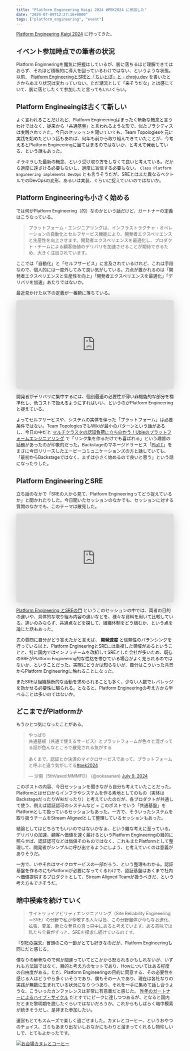 ```yaml
---
title: "Platform Engineering Kaigi 2024 #PEK2024 に参加した"
date: "2024-07-09T12:27:16+0000"
tags: ["platform_engineering", "event"]
---
```


[Platform Engineering Kaigi 2024](https://www.cnia.io/pek2024/) に行ってきた。

## イベント参加時点での筆者の状況

Platform Enginneringを朧気に把握はしているが、腑に落ちるほど理解できてはおらず、それほど積極的に導入を図っているわけではない、というような状態。以前、 [Platform EngineeringとSREと「ちいとぽ」と - chroju.dev](https://chroju.dev/blog/what_is_platform_engineering) を書いたときからあまり状況は変わっていない。ただ潮流として「来そうだな」とは感じていて、腑に落としたくて参加したと言ってもいいぐらい。

## Platform Engineeingは古くて新しい

よく言われることだけれど、Platform Engineeringはまったく斬新な概念と言うわけではなく、従来から「共通基盤」と言われるような形で、似たプラクティスは実践されてきた。今日のセッションを聞いていても、Team Topologiesを元に実践を始めたという話もあれば、何年も前から取り組んできていたことが、今考えるとPlatform Engineeringに当てはまるのではないか、と考えて発表している、という話もあった。

キラキラした最新の概念、という受け取り方をしなくて良いと考えている。だから過度に遠ざける必要もないし、過度に盲信する必要もない。 `Class Platform Engineering implements DevOps` とも言うそうだが、SREとはまた異なるベクトルでのDevOpsの変形、あるいは実装、ぐらいに捉えていいのではないか。

## Platform Engineeringも小さく始める

では何がPlatform Engineering（的）なのかという話だけど、ガートナーの定義はこうなっている。

> プラットフォーム・エンジニアリングは、インフラストラクチャ・オペレーションの自動化とセルフサービス機能により、開発者エクスペリエンスと生産性を向上させます。開発者エクスペリエンスを最適化し、プロダクト・チームによる顧客価値のデリバリを加速させることが期待できるため、大きく注目されています。

ここでは「自動化」と「セルフサービス」に言及されているけれど、これは手段なので、個人的には一度外してみて良い気がしている。力点が置かれるのは「開発者エクスペリエンスと生産性を向上」「開発者エクスペリエンスを最適化」「デリバリを加速」あたりではないか。

最近見かけた以下の定義が一番腑に落ちている。

<iframe class="speakerdeck-iframe" frameborder="0" src="https://speakerdeck.com/player/1347cb1c77e647aaa6a2f50678d6aa8b?slide=20" title="タクシーアプリ『GO』におけるプラットフォームエンジニアリングの実践" allowfullscreen="true" style="border: 0px; background: padding-box padding-box rgba(0, 0, 0, 0.1); margin: 0px; padding: 0px; border-radius: 6px; box-shadow: rgba(0, 0, 0, 0.2) 0px 5px 40px; width: 100%; height: auto; aspect-ratio: 560 / 315;" data-ratio="1.7777777777777777"></iframe>

開発者がデリバリに集中するには、個別最適の必要性が薄い非機能的な部分を標準化し、低コストで扱えるようにすればいい、というのがPlatform Engineeringと捉えている。

よってセルフサービスや、システムの実体を伴った「プラットフォーム」は必要条件ではない。Team TopologiesでもWikiが最小のパターンという話があるし、今日の中だと [マルチクラスタの認知負荷に立ち向かう！Ubieのプラットフォームエンジニアリング](https://www.cnia.io/pek2024/sessions/53c4528a-ffbf-4d83-8b92-68652f11a774/) で「リンク集を作るだけでも喜ばれる」という趣旨の話題があったのが印象的だった。Backstageのマネージドサービス「[PlaTT](https://www.ap-com.co.jp/pressrelease/post-11079)」をまさに今日リリースしたエーピーコミュニケーションズの方と話していても、「最初からBackstageではなく、まずは小さく始めるので良いと思う」という話になったりした。

## Platform EngineeringとSRE

立ち話のなかで「SREの人から見て、Platform Engineeringってどう捉えているか」と聞かれたりした。今日聞いたセッションのなかでも、セッションに対する質問のなかでも、このテーマは散見した。

<iframe class="speakerdeck-iframe" frameborder="0" src="https://speakerdeck.com/player/4b71a1232bd44e168fdd29f37da93135" title="Platform Engineering と SRE の門 " allowfullscreen="true" style="border: 0px; background: padding-box padding-box rgba(0, 0, 0, 0.1); margin: 0px; padding: 0px; border-radius: 6px; box-shadow: rgba(0, 0, 0, 0.2) 0px 5px 40px; width: 100%; height: auto; aspect-ratio: 560 / 315;" data-ratio="1.7777777777777777"></iframe>

[Platform Engineering とSREの門](https://www.cnia.io/pek2024/sessions/31f1df6b-c98a-4bef-8c6b-fd0bf839bc7e/) というこのセッションの中では、両者の目的の違いや、具体的な取り組み内容の違いなどを、様々な資料を用いて比較している。違いのみならず、共通点などを探して、組織体制をどう組むか、という点を論じた話もあった。

先の質問に自分がどう答えたかと言えば、 **開発速度** と信頼性のバランシングを行っている以上、Platform EngineeringとSREには重複した領域があるということと、特に国内ではインフラチームを改組してSREとした会社が多いため、既存のSREがPlatform Engineering的な性格を帯びている場合がよく見られるのではないか、ということだった。実際にどうかは知らないが、自分はこういった背景からPlatform Engineeringに触れることになった。

またSREは組織横断的な活動を求められることも多く、少ない人数でレバレッジを効かせる必要性に駆られる。となると、Platform Engineeringの考え方から学べることは多いのではないか。


## どこまでがPlatformか

もうひとつ気になったことがある。

<blockquote class="twitter-tweet"><p lang="ja" dir="ltr">やっぱり<br>共通基板（共通で使えるサービス）とプラットフォームが色々と混ざってる話が色んなところで散見される気がする<br><br>あくまで、認証とか決済のマイクロサービスであって、プラットフォームと呼ぶと違う気がしてる<a href="https://twitter.com/hashtag/pek2024?src=hash&amp;ref_src=twsrc%5Etfw">#pek2024</a></p>&mdash; 沙南（5thVaxed:MMMFD） (@sokasanan) <a href="https://twitter.com/sokasanan/status/1810573783666954358?ref_src=twsrc%5Etfw">July 9, 2024</a></blockquote> <script async src="https://platform.twitter.com/widgets.js" charset="utf-8"></script>

このポストの内容、今日セッションを聞きながら自分も考えていたことだった。Platformとはゼロからインフラやシステムを作る素地としてのもの（実体はBackstageだったりWikiだったり）と考えていたのだが、各プロダクトが共通して使う、例えば認証認可のシステムなど = このポストでいう「共通基盤」をPlatformとして扱っているセッションもあった。一方で、そういったシステムを取り扱うチームをStream Alignedとして整理しているセッションもあった。

結論としてはどちらでもいいのではないかなぁ、という雑な考えに至っている。デリバリの加速、顧客へ価値を速く届けるというPlatform Engineeringの目的に照らせば、認証認可などは価値そのものではなく、これもまたPlatformとして整理して、開発者がシンプルに呼び出せるようにしよう、と考えていくのは意義がありそうだ。

一方で、いやそれはマイクロサービスの一部だろう、という整理もわかる。認証基盤を作るのにもPlatformが必要になってくるわけで、認証基盤はあくまで社内へ価値提供するプロダクトとして、Stream Aligned Teamが扱うべきだ、という考え方もできそうだ。

## 暗中模索を続けていく

> サイトリライアビリティエンジニアリング（Site Reliability Engineering＝SRE）の分野で私が尊敬する人々は皆、この分野自体が今もなお進化、拡張、変革、新たな発見の真っ只中にあると考えています。ある意味では私たち全員がずっと、SREを探求し続けているのです。

『[SREの探求](https://www.oreilly.co.jp/books/9784873119618/)』冒頭のこの一節がとても好きなのだが、Platform Engineeringも同じだと感じる。

僕なりの解釈なので何か間違っていてどこかから怒られるかもしれないが、いずれも方法論ではなく、目的と考え方のセットであり、Howについてはある程度の自由度がある。ただ、Platform Engineeringの目的に同意する、その必要性を感じる人はどうやら多くいそうであり、僕もその一人であり、現在は各社なりの実践が無数に生まれている状況になりつつあり、それを一手に集めて話し合うような、こういったカンファレンスは非常に有意義だと感じた。 [昨年のガートナーによるハイプ・サイクル](https://www.gartner.co.jp/ja/newsroom/press-releases/pr-20231204) だとすでにピークに達しつつあるが、となると国内だとまだ黎明期を脱したぐらいではないだろうか。これからもしばらく暗中模索が続きそうだし、是非また参加したい。

運営もとてもスムーズで楽しく過ごせました。カヌレとコーヒー、というおやつのチョイス、ゴミもあまり出ないしおなかにもわりと溜まってくれるし物珍しいしで、とてもよかったです。

[![お台場カヌレとコーヒー](https://i.gyazo.com/1d261d5ff3466e75f64e8dee43b7443e.jpg)](https://gyazo.com/1d261d5ff3466e75f64e8dee43b7443e)
